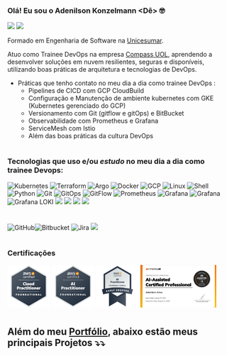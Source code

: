 ### Olá! Eu sou o Adenilson Konzelmann <Dê> 🤓
[![](https://img.shields.io/badge/portfolio-0077B7?style=for-the-badge&logo=portfolio&logoColor=white)](http://knz.dev.br/)
[![](https://img.shields.io/badge/LinkedIn-0077B5?style=for-the-badge&logo=linkedin&logoColor=white)](https://www.linkedin.com/in/adenilson-konzelmann/) 

Formado em Engenharia de Software na [Unicesumar](https://www.unicesumar.edu.br/).

Atuo como Trainee DevOps na empresa [Compass UOL](https://compass.uol/en/home/), aprendendo a desenvolver soluções em nuvem resilientes, seguras e disponíveis, utilizando boas práticas de arquitetura e tecnologias de DevOps. 

- Práticas que tenho contato no meu dia a dia como trainee DevOps :
  - Pipelines de CICD com GCP CloudBuild
  - Configuração e Manutenção de ambiente kubernetes com GKE (Kubernetes gerenciado do GCP)
  - Versionamento com Git (gitflow e gitOps) e BitBucket 
  - Observabilidade com Prometheus e Grafana
  - ServiceMesh com Istio
  - Além das boas práticas da cultura DevOps


#
### Tecnologias que uso e/ou _estudo_ no meu dia a dia como trainee Devops:

![Kubernetes](https://img.shields.io/badge/kubernetes-%23326ce5.svg?style=for-the-badge&logo=kubernetes&logoColor=white)	![Terraform](https://img.shields.io/badge/terraform-%235835CC.svg?style=for-the-badge&logo=terraform&logoColor=white) ![Argo](https://img.shields.io/badge/Argo-EF7B4D.svg?style=for-the-badge&logo=Argo&logoColor=white)	![Docker](https://img.shields.io/badge/docker-%230db7ed.svg?style=for-the-badge&logo=docker&logoColor=white)  ![GCP](https://img.shields.io/badge/Google_Cloud-4285F4?style=for-the-badge&logo=google-cloud&logoColor=white)   ![Linux](https://img.shields.io/badge/Linux-FCC624?style=for-the-badge&logo=linux&logoColor=black) ![Shell](https://img.shields.io/badge/Shell_Script-121011?style=for-the-badge&logo=gnu-bash&logoColor=white) ![Python](https://img.shields.io/badge/Python-3776AB.svg?style=for-the-badge&logo=Python&logoColor=white) ![Git](https://img.shields.io/badge/git-%23F05033.svg?style=for-the-badge&logo=git&logoColor=white)  ![GitOps](https://img.shields.io/badge/gitOps-%23F05033.svg?style=for-the-badge&logo=git&logoColor=white) ![GitFlow](https://img.shields.io/badge/gitFlow-%23F05033.svg?style=for-the-badge&logo=git&logoColor=white) ![Prometheus](https://img.shields.io/badge/Prometheus-E6522C?style=for-the-badge&logo=Prometheus&logoColor=white) ![Grafana](https://img.shields.io/badge/grafana-%23F46800.svg?style=for-the-badge&logo=grafana&logoColor=white) ![Grafana](https://img.shields.io/badge/grafana%20tempo-%23F46800.svg?style=for-the-badge&logo=grafana&logoColor=white) ![Grafana LOKI](https://img.shields.io/badge/grafana%20loki-%23f4800.svg?style=for-the-badge&logo=grafana&logoColor=white) ![](https://img.shields.io/badge/Opentelemetry-0078D7?style=for-the-badge&logo=azure-devops&logoColor=white) ![](https://img.shields.io/badge/Pipeline-CloudBuild-blue.svg) ![](https://img.shields.io/badge/Pipeline-GitHub%20Actions-black.svg)  ![](https://img.shields.io/badge/ServiceMesh-ISTIO-blue.svg) 

#

![GitHub](https://img.shields.io/badge/github-%23121011.svg?style=for-the-badge&logo=github&logoColor=white)![Bitbucket](https://img.shields.io/badge/bitbucket-%230047B3.svg?style=for-the-badge&logo=bitbucket&logoColor=white)
![Jira](https://img.shields.io/badge/jira-%230A0FFF.svg?style=for-the-badge&logo=jira&logoColor=white)  ![](https://img.shields.io/badge/sprints-0078c7?style=for-the-badge&logo=azure-devops&logoColor=yellow) 
#
### Certificações
<p>
  <img src="./aws-certified-cloud-practitioner.png" alt="AWS Certified Cloud Practitioner" width="96" height="96">
  <img src="./aws-certified-ai-practitioner.png" alt="AWS Certified AI Practitioner" width="96" height="96">
  <img src="./aws-certified-ai-practitioner-early-adopter.png" alt="AWS Certified AI Practitioner Early Adopter" width="96" height="96">
  <img src="./compassIA.png" alt="AWS Certified AI Practitioner Early Adopter" width="" height="96">
</p>

#
###
## Além do meu [Portfólio](http://knz.dev.br/), abaixo estão meus principais Projetos ⤵⤵

